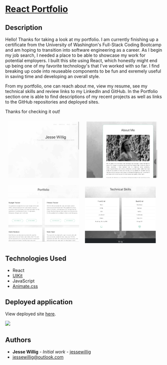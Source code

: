 # [React Portfolio]()

## Description

Hello! Thanks for taking a look at my portfolio. I am currently finishing up a certificate from the University of Washington's Full-Stack Coding Bootcamp and am hoping to transition into software engineering as a career. As I begin my job search, I needed a place to be able to showcase my work for potential employers. I built this site using React, which honestly might end up being one of my favorite technology's that I've worked with so far. I find breaking up code into reuseable components to be fun and exremely useful in saving time and developing an overall style.

From my portfolio, one can reach about me, view my resume, see my technical skills and review links to my LinkedIn and GitHub. In the Portfolio section one is able to find descriptions of my recent projects as well as links to the GitHub repositories and deployed sites. 

Thanks for checking it out!

<p float="left">
<img src="src/images/assets/home.png" alt="Login Page Image" width="45%" style="margin: 10px;"/>
<img src="src/images/assets/about.png" alt="About Image" width="45%" style="margin: 10px;"/><br>
<img src="src/images/assets/portfolio.png" alt="Portfolio Image" width="45%" style="margin: 10px;"/>
<img src="src/images/assets/skills.png" alt="Skills Image" width="45%" style="margin: 5px;"/><br>

## Technologies Used
* React
* [UIKit](https://getuikit.com/)
* JavaScript
* [Animate.css](https://animate.style/)

## Deployed application
View deployed site [here](). <br>

![](src/images/assets/portfolio.gif)

## Authors

* **Jesse Willig** - *Initial work* - [jessewillig](https://github.com/jessewillig)
* [jessewillig@outlook.com](mailto:jessewillig@outlook.com)